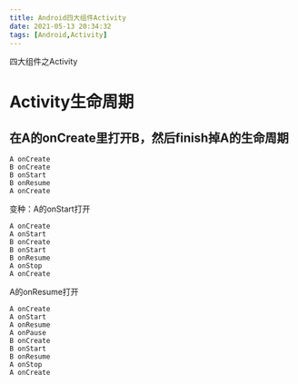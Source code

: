 ```yaml
---
title: Android四大组件Activity
date: 2021-05-13 20:34:32
tags: [Android,Activity]
---
```

四大组件之Activity
<!--more-->

# Activity生命周期
## 在A的onCreate里打开B，然后finish掉A的生命周期
```
A onCreate
B onCreate
B onStart
B onResume
A onCreate
```
变种：A的onStart打开
```
A onCreate
A onStart
B onCreate
B onStart
B onResume
A onStop
A onCreate
```
A的onResume打开
```
A onCreate
A onStart
A onResume
A onPause
B onCreate
B onStart
B onResume
A onStop
A onCreate
```